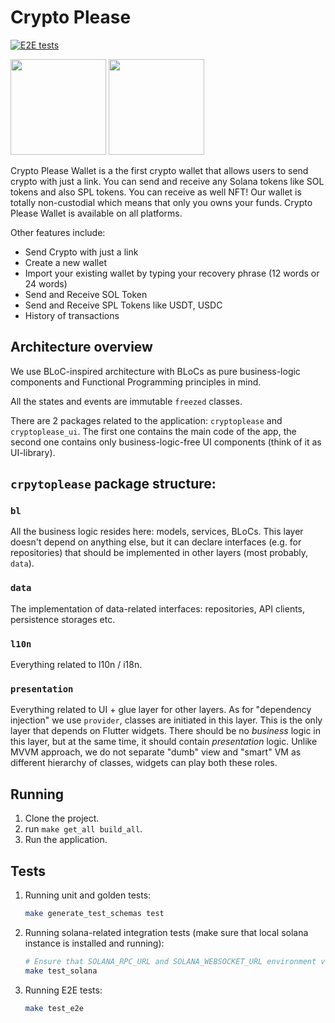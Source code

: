 # Crypto Please

[![E2E tests](https://github.com/cryptoplease/cryptoplease-dart/actions/workflows/e2e_tests.yml/badge.svg)](https://github.com/cryptoplease/crypto-please/actions/workflows/e2e_tests.yml)

[<img src="https://cdn.animaapp.com/projects/60f68843e4a8f4765ef9aee6/releases/62063634af75239eab619754/img/apple-appstore@2x.png" width="153">](https://apps.apple.com/us/app/crypto-please/id1559625715)
[<img src="https://cdn.animaapp.com/projects/60f68843e4a8f4765ef9aee6/releases/62063634af75239eab619754/img/googleplay-store@2x.png" width="153">](https://play.google.com/store/apps/details?id=com.pleasecrypto.flutter)

Crypto Please Wallet is a the first crypto wallet that allows users to send crypto with just a link. You can send and receive any Solana tokens like SOL tokens and also SPL tokens. You can receive as well NFT! Our wallet is totally non-custodial which means that only you owns your funds. Crypto Please Wallet is available on all platforms.

Other features include:
- Send Crypto with just a link
- Create a new wallet
- Import your existing wallet by typing your recovery phrase (12 words or 24 words)
- Send and Receive SOL Token
- Send and Receive SPL Tokens like USDT, USDC
- History of transactions


## Architecture overview

We use BLoC-inspired architecture with BLoCs as pure business-logic components and Functional Programming principles in mind.

All the states and events are immutable `freezed` classes.

There are 2 packages related to the application: `cryptoplease` and `cryptoplease_ui`. The first one contains the main code of the app, the second one contains only business-logic-free UI components (think of it as UI-library).

## `crpytoplease` package structure:

### `bl`

All the business logic resides here: models, services, BLoCs. This layer doesn't depend on anything else, but it can declare interfaces (e.g. for repositories) that should be implemented in other layers (most probably, `data`).

### `data`

The implementation of data-related interfaces: repositories, API clients, persistence storages etc.

### `l10n`

Everything related to l10n / i18n.

### `presentation`

Everything related to UI + glue layer for other layers. As for "dependency injection" we use `provider`, classes are initiated in this layer. This is the only layer that depends on Flutter widgets. There should be no *business* logic in this layer, but at the same time, it should contain *presentation* logic. Unlike MVVM approach, we do not separate "dumb" view and "smart" VM as different hierarchy of classes, widgets can play both these roles.

## Running

1. Clone the project.
2. run `make get_all build_all`.
3. Run the application.

## Tests

1. Running unit and golden tests:
   ```sh
   make generate_test_schemas test
   ```
2. Running solana-related integration tests (make sure that local solana instance is installed and running):
   ```sh
   # Ensure that SOLANA_RPC_URL and SOLANA_WEBSOCKET_URL environment variables are set
   make test_solana
   ```
3. Running E2E tests:
   ```sh
   make test_e2e
   ```
